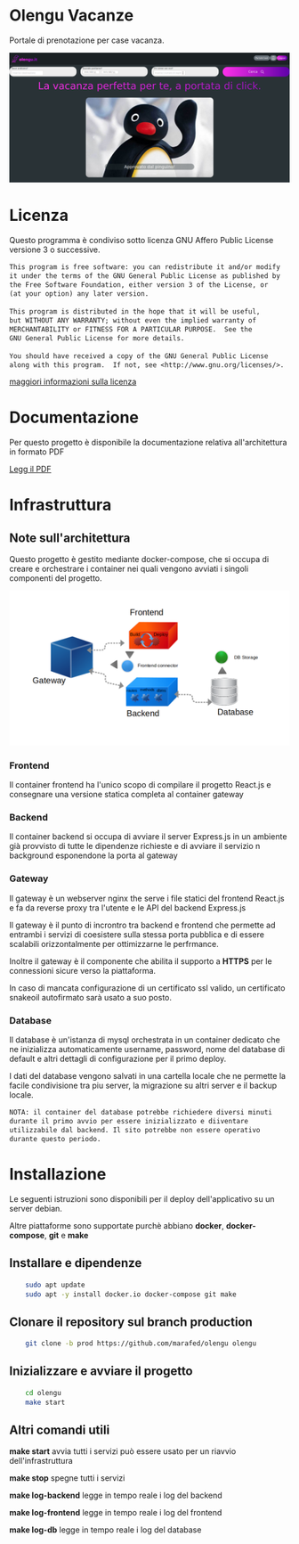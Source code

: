 # Olengu Vacanze

Portale di prenotazione per case vacanza.

![olengu](./doc/home.png)


# Licenza

Questo programma è condiviso sotto licenza GNU Affero Public License versione 3 o successive.

    This program is free software: you can redistribute it and/or modify
    it under the terms of the GNU General Public License as published by
    the Free Software Foundation, either version 3 of the License, or
    (at your option) any later version.

    This program is distributed in the hope that it will be useful,
    but WITHOUT ANY WARRANTY; without even the implied warranty of
    MERCHANTABILITY or FITNESS FOR A PARTICULAR PURPOSE.  See the
    GNU General Public License for more details.

    You should have received a copy of the GNU General Public License
    along with this program.  If not, see <http://www.gnu.org/licenses/>.

[maggiori informazioni sulla licenza](./LICENSE.md)

# Documentazione

Per questo progetto è disponibile la documentazione relativa all'architettura in formato PDF

[Legg il PDF](./doc/documentazione.pdf)

# Infrastruttura

## Note sull'architettura

Questo progetto è gestito mediante docker-compose, che si occupa di creare e orchestrare i container nei quali vengono avviati i singoli componenti del progetto.

![infra](./doc/infra.png)

### Frontend

Il container frontend ha l'unico scopo di compilare il progetto React.js e consegnare una versione statica completa al container gateway

### Backend

Il container backend si occupa di avviare il server Express.js in un ambiente già provvisto di tutte le dipendenze richieste e di avviare il servizio n background esponendone la porta al gateway

### Gateway

Il gateway è un webserver nginx the serve i file statici del frontend React.js e fa da reverse proxy tra l'utente e le API del backend Express.js

Il gateway è il punto di incrontro tra backend e frontend che permette ad entrambi i servizi di coesistere sulla stessa porta pubblica e di essere scalabili orizzontalmente per ottimizzarne le perfrmance.

Inoltre il gateway è il componente che abilita il supporto a **HTTPS** per le connessioni sicure verso la piattaforma.

In caso di mancata configurazione di un certificato ssl valido, un certificato snakeoil autofirmato sarà usato a suo posto.

### Database

 Il database è un'istanza di mysql orchestrata in un container dedicato che ne inizializza automaticamente username, password, nome del database di default e altri dettagli di configurazione per il primo deploy.

 I dati del database vengono salvati in una cartella locale che ne permette la facile condivisione tra piu server, la migrazione su altri server e il backup locale.

    NOTA: il container del database potrebbe richiedere diversi minuti durante il primo avvio per essere inizializzato e diiventare utilizzabile dal backend. Il sito potrebbe non essere operativo durante questo periodo.


# Installazione

Le seguenti istruzioni sono disponibili per il deploy dell'applicativo su un server debian.

Altre piattaforme sono supportate purchè abbiano **docker**, **docker-compose**, **git** e **make**


## Installare e dipendenze

```bash
    sudo apt update
    sudo apt -y install docker.io docker-compose git make
```

## Clonare il repository sul branch production

```bash
    git clone -b prod https://github.com/marafed/olengu olengu
```

## Inizializzare e avviare il progetto

```bash
    cd olengu
    make start
```

## Altri comandi utili

**make start**
    avvia tutti i servizi
    può essere usato per un riavvio dell'infrastruttura

**make stop**
    spegne tutti i servizi

**make log-backend**
    legge in tempo reale i log del backend

**make log-frontend**
    legge in tempo reale i log del frontend

**make log-db**
    legge in tempo reale i log del database
